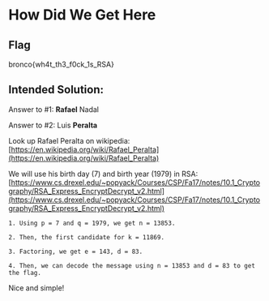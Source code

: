 # How Did We Get Here

## Flag

bronco{wh4t_th3_f0ck_1s_RSA}

## Intended Solution:

Answer to #1: **Rafael** Nadal

Answer to #2: Luis **Peralta**

Look up Rafael Peralta on wikipedia: [https://en.wikipedia.org/wiki/Rafael_Peralta](https://en.wikipedia.org/wiki/Rafael_Peralta)

We will use his birth day (7) and birth year (1979) in RSA: [https://www.cs.drexel.edu/~popyack/Courses/CSP/Fa17/notes/10.1_Cryptography/RSA_Express_EncryptDecrypt_v2.html](https://www.cs.drexel.edu/~popyack/Courses/CSP/Fa17/notes/10.1_Cryptography/RSA_Express_EncryptDecrypt_v2.html)

    1. Using p = 7 and q = 1979, we get n = 13853.

    2. Then, the first candidate for k = 11869.

    3. Factoring, we get e = 143, d = 83.

    4. Then, we can decode the message using n = 13853 and d = 83 to get the flag.

Nice and simple!
